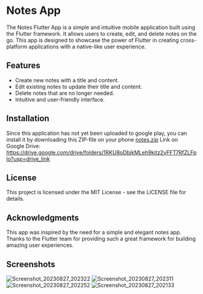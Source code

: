 # Notes App
The Notes Flutter App is a simple and intuitive mobile application built using the Flutter framework. It allows users to create, edit, and delete notes on the go. This app is designed to showcase the power of Flutter in creating cross-platform applications with a native-like user experience.

## Features
- Create new notes with a title and content.
- Edit existing notes to update their title and content.
- Delete notes that are no longer needed.
- Intuitive and user-friendly interface.
 
## Installation
Since this application has not yet been uploaded to google play, you can install it by downloading this ZIP-file on your phone
[notes.zip](https://github.com/val3rkq/Notes/files/12448466/notes.zip)
Link on Google Drive: https://drive.google.com/drive/folders/1RKU8oDbjkMLeh9kitz2yFFT7RfZLFplo?usp=drive_link

## License
This project is licensed under the MIT License - see the LICENSE file for details.

## Acknowledgments
This app was inspired by the need for a simple and elegant notes app.
Thanks to the Flutter team for providing such a great framework for building amazing user experiences.

## Screenshots
![Screenshot_20230827_202322](https://github.com/val3rkq/Notes/assets/87361814/9f57dc1a-3286-4426-a742-f7eac379d070)
![Screenshot_20230827_202311](https://github.com/val3rkq/Notes/assets/87361814/9fc9706c-aa47-4ce9-bdff-78df5dd6c362)
![Screenshot_20230827_202252](https://github.com/val3rkq/Notes/assets/87361814/067b3447-83f7-4591-a8eb-f65931f3341d)
![Screenshot_20230827_202133](https://github.com/val3rkq/Notes/assets/87361814/6ba38f9c-99fd-45d2-9c2a-0a17bb6545e8)
